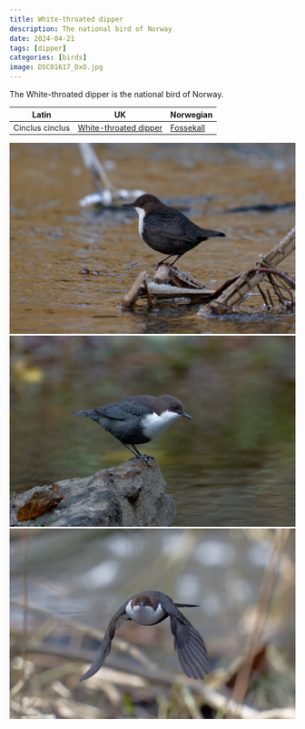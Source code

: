 ```yaml
---
title: White-throated dipper
description: The national bird of Norway
date: 2024-04-21
tags: [dipper]
categories: [birds]
image: DSC01617_DxO.jpg
---
```


The White-throated dipper is the national bird of Norway.



| Latin      | UK | Norwegian |
| ----------- | ----------- |   ----------- |
| Cinclus cinclus | [White-throated dipper](https://en.wikipedia.org/wiki/White-throated_dipper) |  [Fossekall](https://no.wikipedia.org/wiki/Fossekall) |



![White-throated dipper](DSC01272_DxO.jpg)
![White-throated dipper](DSC09995_DxO.jpg)
![White-throated dipper](DSC01617_DxO.jpg)
